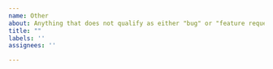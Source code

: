 ```yaml
---
name: Other
about: Anything that does not qualify as either "bug" or "feature request". DO NOT post support requests here.
title: ""
labels: ''
assignees: ''

---
```


<!--
**Note:**
- DO NOT use the bug and feature tracker for general questions and support requests.
  Use the `cython-users` mailing list instead.
  It has a wider audience, so you get more and better answers.
- Did you search for similar issues already?
  Please do, it helps to save us precious time that we otherwise could not invest into development.
- Did you try the latest master branch or pre-release?
  It might already have what you want to report.
  Also see the [Changelog](https://github.com/cython/cython/blob/master/CHANGES.rst) regarding recent changes.
-->
